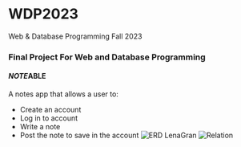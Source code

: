 # WDP2023
Web &amp; Database Programming Fall 2023
### Final Project For Web and Database Programming
#### *NOTE*ABLE
A notes app that allows a user to: 
- Create an account
- Log in to account
- Write a note
- Post the note to save in the account
![ERD LenaGran](https://github.com/Lenagran18/WDP2023/assets/83826511/8efdd622-5544-48ea-916b-57840dac1e5c)
![Relation](https://github.com/Lenagran18/WDP2023/assets/83826511/becce775-0d7c-44a0-b9be-a95da7046581)
